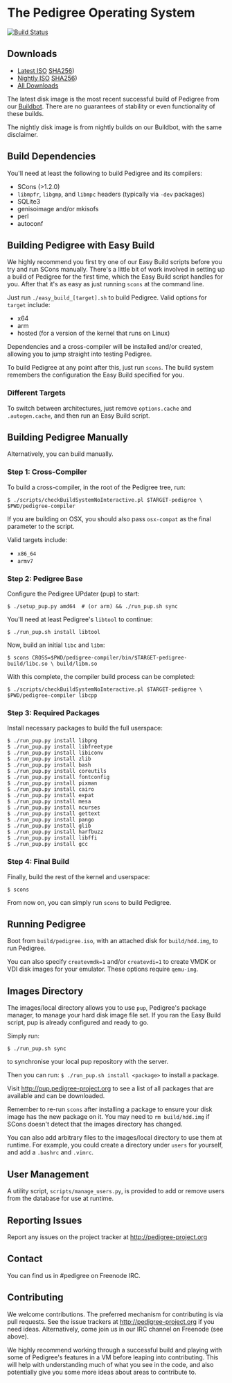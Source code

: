 # The Pedigree Operating System

[![Build Status](https://travis-ci.org/miselin/pedigree.svg?branch=develop)](https://travis-ci.org/miselin/pedigree)

## Downloads

* [Latest ISO](https://dl.pedigree-project.org/pedigree-latest.iso.gz)
    [SHA256](https://dl.pedigree-project.org/pedigree-latest.iso.gz.sha256))
* [Nightly ISO](https://dl.pedigree-project.org/pedigree-nightly.iso.gz)
    [SHA256](https://dl.pedigree-project.org/pedigree-nightly.iso.gz.sha256))
* [All Downloads](https://dl.pedigree-project.org)

The latest disk image is the most recent successful build of Pedigree from our
[Buildbot](http://build.pedigree-project.org). There are no guarantees of
stability or even functionality of these builds.

The nightly disk image is from nightly builds on our Buildbot, with the same
disclaimer.

## Build Dependencies

You'll need at least the following to build Pedigree and its compilers:

* SCons (>1.2.0)
* `libmpfr`, `libgmp`, and `libmpc` headers (typically via `-dev` packages)
* SQLite3
* genisoimage and/or mkisofs
* perl
* autoconf

## Building Pedigree with Easy Build

We highly recommend you first try one of our Easy Build scripts before you try
and run SCons manually. There's a little bit of work involved in setting up a
build of Pedigree for the first time, which the Easy Build script handles for
you. After that it's as easy as just running `scons` at the command line.

Just run `./easy_build_[target].sh` to build Pedigree. Valid options for
`target` include:

* x64
* arm
* hosted (for a version of the kernel that runs on Linux)

Dependencies and a cross-compiler will be installed and/or created, allowing
you to jump straight into testing Pedigree.

To build Pedigree at any point after this, just run `scons`. The build system
remembers the configuration the Easy Build specified for you.

### Different Targets

To switch between architectures, just remove `options.cache` and
`.autogen.cache`, and then run an Easy Build script.

## Building Pedigree Manually

Alternatively, you can build manually.

### Step 1: Cross-Compiler

To build a cross-compiler, in the root of the Pedigree tree, run:

`$ ./scripts/checkBuildSystemNoInteractive.pl $TARGET-pedigree \
    $PWD/pedigree-compiler`

If you are building on OSX, you should also pass `osx-compat` as the final
parameter to the script.

Valid targets include:

* `x86_64`
* `armv7`

### Step 2: Pedigree Base

Configure the Pedigree UPdater (pup) to start:

`$ ./setup_pup.py amd64  # (or arm) && ./run_pup.sh sync`

You'll need at least Pedigree's `libtool` to continue:

`$ ./run_pup.sh install libtool`

Now, build an initial `libc` and `libm`:

`$ scons CROSS=$PWD/pedigree-compiler/bin/$TARGET-pedigree- build/libc.so \
    build/libm.so`

With this complete, the compiler build process can be completed:

`$ ./scripts/checkBuildSystemNoInteractive.pl $TARGET-pedigree \
    $PWD/pedigree-compiler libcpp`

### Step 3: Required Packages

Install necessary packages to build the full userspace:

```
$ ./run_pup.py install libpng
$ ./run_pup.py install libfreetype
$ ./run_pup.py install libiconv
$ ./run_pup.py install zlib
$ ./run_pup.py install bash
$ ./run_pup.py install coreutils
$ ./run_pup.py install fontconfig
$ ./run_pup.py install pixman
$ ./run_pup.py install cairo
$ ./run_pup.py install expat
$ ./run_pup.py install mesa
$ ./run_pup.py install ncurses
$ ./run_pup.py install gettext
$ ./run_pup.py install pango
$ ./run_pup.py install glib
$ ./run_pup.py install harfbuzz
$ ./run_pup.py install libffi
$ ./run_pup.py install gcc
```

### Step 4: Final Build

Finally, build the rest of the kernel and userspace:

`$ scons`

From now on, you can simply run `scons` to build Pedigree.

## Running Pedigree

Boot from `build/pedigree.iso`, with an attached disk for `build/hdd.img`, to
run Pedigree.

You can also specify `createvmdk=1` and/or `createvdi=1` to create VMDK or VDI
disk images for your emulator. These options require `qemu-img`.

## Images Directory

The images/local directory allows you to use `pup`, Pedigree's package manager,
to manage your hard disk image file set. If you ran the Easy Build script, pup
is already configured and ready to go.

Simply run:

`$ ./run_pup.sh sync`

to synchronise your local pup repository with the server.

Then you can run:
`$ ./run_pup.sh install <package>`
to install a package.

Visit http://pup.pedigree-project.org to see a list of all packages that are
available and can be downloaded.

Remember to re-run `scons` after installing a package to ensure your disk image
has the new package on it. You may need to `rm build/hdd.img` if SCons doesn't
detect that the images directory has changed.

You can also add arbitrary files to the images/local directory to use them at
runtime. For example, you could create a directory under `users` for yourself,
and add a `.bashrc` and `.vimrc`.

## User Management

A utility script, `scripts/manage_users.py`, is provided to add or remove users
from the database for use at runtime.

## Reporting Issues

Report any issues on the project tracker at http://pedigree-project.org

## Contact

You can find us in #pedigree on Freenode IRC.

## Contributing

We welcome contributions. The preferred mechanism for contributing is via pull
requests. See the issue trackers at http://pedigree-project.org if you need
ideas. Alternatively, come join us in our IRC channel on Freenode (see above).

We highly recommend working through a successful build and playing with some of
Pedigree's features in a VM before leaping into contributing. This will help
with understanding much of what you see in the code, and also potentially give
you some more ideas about areas to contribute to.
